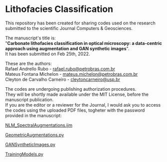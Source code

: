 # Lithofacies Classification

This repository has been created for sharing codes used on the research submitted to the scientific Journal Computers & Geosciences.  
  
The manuscript's title is:  
"**Carbonate lithofacies classification in optical microscopy: a data-centric approach using augmentation and GAN synthetic images**".  
It has been submitted on Feb 25th, 2022.

These are the authors:  
Rafael Andrello Rubo - rafael.rubo@petrobras.com.br  
Mateus Fontana Michelon - mateus.michelon@petrobras.com.br  
Cleyton de Carvalho Carneiro - cleytoncarneiro@usp.br  

The codes are undergoing publishing authorization procedures.  
They will be shortly made available under the MIT License, before the manuscript publication.  
If you are the editor or a reviewer for the Journal, I would ask you to access the codes using the uploaded PDF files, togheter with the password provided in the manuscript:

[NLM_SpectralAugmentations.ijm](NLM_SpectralAugmentations.ijm.pdf)

[GeometricAugmentations.py](GeometricAugmentations.py.pdf)

[GANSyntheticImages.py](GANSyntheticImages.py.pdf)

[TrainingModels.py](TrainingModels.py.pdf)
